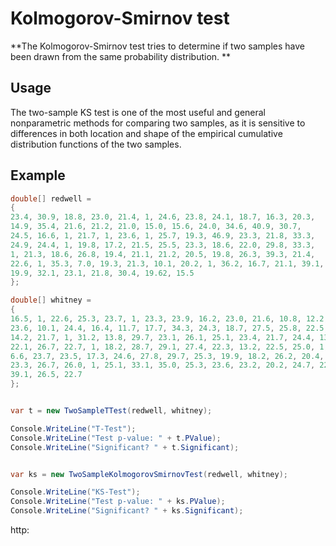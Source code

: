 # Kolmogorov-Smirnov test

**The Kolmogorov-Smirnov test tries to determine if two samples have been drawn from the same probability distribution.
**

## Usage

The two-sample KS test is one of the most useful and general nonparametric methods for comparing two samples, as it is
sensitive to differences in both location and shape of the
empirical cumulative distribution functions of the two samples.

## Example

```csharp
double[] redwell =
{
23.4, 30.9, 18.8, 23.0, 21.4, 1, 24.6, 23.8, 24.1, 18.7, 16.3, 20.3,
14.9, 35.4, 21.6, 21.2, 21.0, 15.0, 15.6, 24.0, 34.6, 40.9, 30.7,
24.5, 16.6, 1, 21.7, 1, 23.6, 1, 25.7, 19.3, 46.9, 23.3, 21.8, 33.3,
24.9, 24.4, 1, 19.8, 17.2, 21.5, 25.5, 23.3, 18.6, 22.0, 29.8, 33.3,
1, 21.3, 18.6, 26.8, 19.4, 21.1, 21.2, 20.5, 19.8, 26.3, 39.3, 21.4,
22.6, 1, 35.3, 7.0, 19.3, 21.3, 10.1, 20.2, 1, 36.2, 16.7, 21.1, 39.1,
19.9, 32.1, 23.1, 21.8, 30.4, 19.62, 15.5
};

double[] whitney =
{
16.5, 1, 22.6, 25.3, 23.7, 1, 23.3, 23.9, 16.2, 23.0, 21.6, 10.8, 12.2,
23.6, 10.1, 24.4, 16.4, 11.7, 17.7, 34.3, 24.3, 18.7, 27.5, 25.8, 22.5,
14.2, 21.7, 1, 31.2, 13.8, 29.7, 23.1, 26.1, 25.1, 23.4, 21.7, 24.4, 13.2,
22.1, 26.7, 22.7, 1, 18.2, 28.7, 29.1, 27.4, 22.3, 13.2, 22.5, 25.0, 1,
6.6, 23.7, 23.5, 17.3, 24.6, 27.8, 29.7, 25.3, 19.9, 18.2, 26.2, 20.4,
23.3, 26.7, 26.0, 1, 25.1, 33.1, 35.0, 25.3, 23.6, 23.2, 20.2, 24.7, 22.6,
39.1, 26.5, 22.7
};


var t = new TwoSampleTTest(redwell, whitney);

Console.WriteLine("T-Test");
Console.WriteLine("Test p-value: " + t.PValue);    
Console.WriteLine("Significant? " + t.Significant); 


var ks = new TwoSampleKolmogorovSmirnovTest(redwell, whitney);

Console.WriteLine("KS-Test");
Console.WriteLine("Test p-value: " + ks.PValue);    
Console.WriteLine("Significant? " + ks.Significant); 
``````

http: